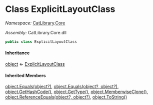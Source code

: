 ﻿# Class ExplicitLayoutClass

_Namespace:_ [CatLibrary](CatLibrary.md).[Core](CatLibrary.Core.md)

_Assembly:_ CatLibrary.Core.dll

```csharp
public class ExplicitLayoutClass
```

#### Inheritance

[object](https://learn.microsoft.com/dotnet/api/system.object) ← 
[ExplicitLayoutClass](CatLibrary.Core.ExplicitLayoutClass.md)

#### Inherited Members

[object.Equals(object?)](https://learn.microsoft.com/dotnet/api/system.object.equals#system-object-equals(system-object)), 
[object.Equals(object?, object?)](https://learn.microsoft.com/dotnet/api/system.object.equals#system-object-equals(system-object-system-object)), 
[object.GetHashCode()](https://learn.microsoft.com/dotnet/api/system.object.gethashcode), 
[object.GetType()](https://learn.microsoft.com/dotnet/api/system.object.gettype), 
[object.MemberwiseClone()](https://learn.microsoft.com/dotnet/api/system.object.memberwiseclone), 
[object.ReferenceEquals(object?, object?)](https://learn.microsoft.com/dotnet/api/system.object.referenceequals), 
[object.ToString()](https://learn.microsoft.com/dotnet/api/system.object.tostring)

